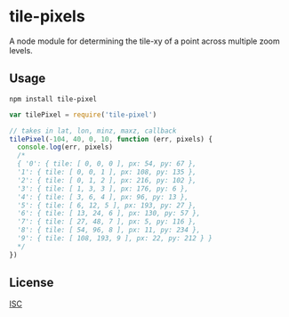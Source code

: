 # tile-pixels

A node module for determining the tile-xy of a point across multiple zoom levels.

## Usage 

```
npm install tile-pixel
```

```javascript
var tilePixel = require('tile-pixel')

// takes in lat, lon, minz, maxz, callback
tilePixel(-104, 40, 0, 10, function (err, pixels) {
  console.log(err, pixels)
  /*
  { '0': { tile: [ 0, 0, 0 ], px: 54, py: 67 },
  '1': { tile: [ 0, 0, 1 ], px: 108, py: 135 },
  '2': { tile: [ 0, 1, 2 ], px: 216, py: 102 },
  '3': { tile: [ 1, 3, 3 ], px: 176, py: 6 },
  '4': { tile: [ 3, 6, 4 ], px: 96, py: 13 },
  '5': { tile: [ 6, 12, 5 ], px: 193, py: 27 },
  '6': { tile: [ 13, 24, 6 ], px: 130, py: 57 },
  '7': { tile: [ 27, 48, 7 ], px: 5, py: 116 },
  '8': { tile: [ 54, 96, 8 ], px: 11, py: 234 },
  '9': { tile: [ 108, 193, 9 ], px: 22, py: 212 } }
  */
})

```

## License

[ISC](license.txt)
